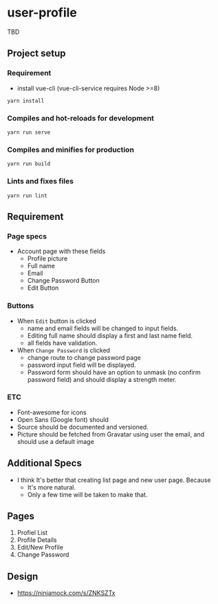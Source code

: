 # user-profile
TBD

## Project setup
### Requirement
- install vue-cli (vue-cli-service requires Node >=8)
```
yarn install
```

### Compiles and hot-reloads for development
```
yarn run serve
```

### Compiles and minifies for production
```
yarn run build
```

### Lints and fixes files
```
yarn run lint
```

## Requirement
### Page specs
- Account page with these fields
  - Profile picture
  - Full name
  - Email
  - Change Password Button
  - Edit Button
### Buttons
- When `Edit` button is clicked
  - name and email fields will be changed to input fields.
  - Editing full name should display a first and last name field.
  - all fields have validation.
- When `Change Password` is clicked
  - change route to change password page
  - password input field will be displayed.
  - Password form should have an option to unmask (no confirm password field)
and should display a strength meter.
### ETC
- Font-awesome for icons
- Open Sans (Google font) should
- Source should be documented and versioned.
- Picture should be fetched from Gravatar using user the email, and should use a default image
## Additional Specs
- I think It's better that creating list page and new user page. Because
  - It's more natural.
  - Only a few time will be taken to make that.

## Pages
1. Profiel List
2. Profile Details
3. Edit/New Profile
4. Change Password

## Design
- https://ninjamock.com/s/ZNKSZTx
